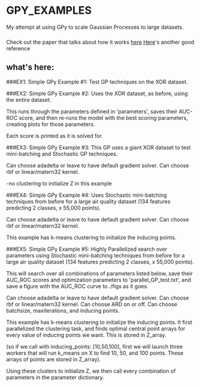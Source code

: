 # GPY_EXAMPLES

My attempt at using GPy to scale Gaussian Processes to large datasets.
###
Check out the paper that talks about how it works [here](http://jmlr.org/proceedings/papers/v38/hensman15.pdf)
[Here](http://www.auai.org/uai2013/prints/papers/244.pdf)'s another good reference


## what's here:

###EX1:
Simple GPy Example #1:
Test GP techniques on the XOR dataset.

###EX2:
Simple GPy Example #2:
Uses the XOR dataset, as before, using the entire dataset.

This runs through the parameters defined in 'parameters', saves their AUC-ROC
score, and then re-runs the model with the best scoring parameters, creating
plots for those parameters.

Each score is printed as it is solved for.

###EX3:
Simple GPy Example #3:
This GP uses a giant XOR dataset to test mini-batching and Stochastic GP
techniques.

Can choose adadelta or leave to have default gradient solver.
Can choose rbf or linear/matern32 kernel.

-no clustering to initialize Z in this example

###EX4:
Simple GPy Example #4:
Uses Stochastic mini-batching techniques from before for a large air
quality dataset (134 features predicting 2 classes, x 55,000 points).

Can choose adadelta or leave to have default gradient solver.
Can choose rbf or linear/matern32 kernel.

This example has k-means clustering to initialize the inducing points.

###EX5:
Simple GPy Example #5:
Highly Parallelized search over parameters using Stochastic mini-batching
techniques from before for a large air quality dataset (134 features
predicting 2 classes, x 55,000 points).

This will search over all combinations of parameters listed below,
save their AUC_ROC scores and optimization parameters to 'parallel_GP_test.txt',
and save a figure with the AUC_ROC curve to ./figs as it goes.

Can choose adadelta or leave to have default gradient solver.
Can choose rbf or linear/matern32 kernel.
Can choose ARD on or off.
Can choose batchsize, maxiterations, and inducing points.

This example has k-means clustering to initialize the inducing points.  It first parallelized the
clustering task, and finds optimal central point arrays for every value of inducing points we want.
This is stored in Z_array.

(so if we call with inducing_points: [10,50,100], first we will launch
three workers that will run k_means on X to find 10, 50, and 100 points. These arrays of points are stored
in Z_array).

Using these clusters to initialize Z, we then call every combination of parameters in the parameter dictionary.


